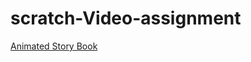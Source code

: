 # scratch-Video-assignment
[Animated Story Book](https://drive.google.com/file/d/1Hy3OWEIsd1ZRF_9DLgdERdf9WpMkolDz/view?usp=sharing)

